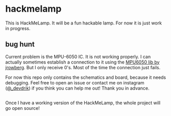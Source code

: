 # hackmelamp

This is HackMeLamp. It will be a fun hackable lamp. For now it is just work in progress.

## bug hunt

Current problem is the MPU-6050 IC. It is not working properly. I can actually sometimes establish a connection to it using the [MPU6050 lib by jrowberg](https://github.com/jrowberg/i2cdevlib/tree/master/Arduino/MPU6050). But I only receive 0's. Most of the time the connection just fails.

For now this repo only contains the schematics and board, because it needs debugging. Feel free to open an issue or contact me on instagram ([@_devdrik](https://www.instagram.com/_devdrik/)) if you think you can help me out! Thank you in advance.

## 

Once I have a working version of the HackMeLamp, the whole project will go open source!
